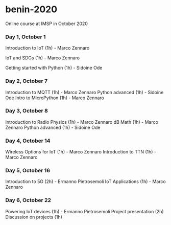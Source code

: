 # benin-2020
Online course at IMSP in October 2020

### Day 1, October 1
Introduction to IoT (1h) - Marco Zennaro

IoT and SDGs (1h) - Marco Zennaro

Getting started with Python (1h) - Sidoine Ode

### Day 2, October 7
Introduction to MQTT (1h) - Marco Zennaro
Python advanced (1h) - Sidoine Ode
Intro to MicroPython (1h) - Marco Zennaro

### Day 3, October 8
Introduction to Radio Physics (1h) - Marco Zennaro
dB Math (1h) - Marco Zennaro
Python advanced (1h) - Sidoine Ode

### Day 4, October 14
Wireless Options for IoT (1h) - Marco Zennaro
Introduction to TTN (1h) - Marco Zennaro

### Day 5, October 16
Introduction to 5G (2h) - Ermanno Pietrosemoli
IoT Applications (1h) - Marco Zennaro

### Day 6, October 22 
Powering IoT devices (1h) - Ermanno Pietrosemoli
Project presentation (2h)
Discussion on projects (1h)
